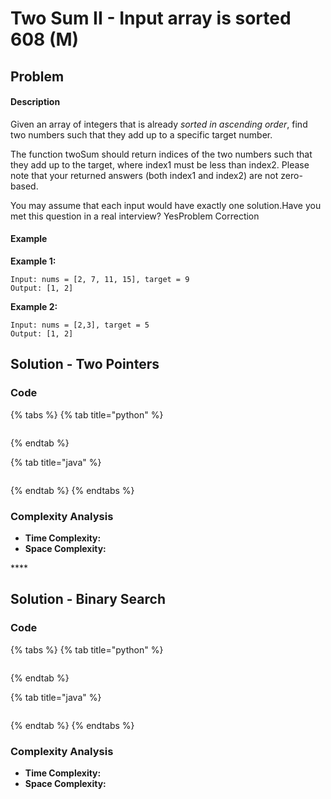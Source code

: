 # Two Sum II - Input array is sorted 608 \(M\)

## Problem

#### Description

Given an array of integers that is already _sorted in ascending order_, find two numbers such that they add up to a specific target number.

The function twoSum should return indices of the two numbers such that they add up to the target, where index1 must be less than index2. Please note that your returned answers \(both index1 and index2\) are not zero-based.

You may assume that each input would have exactly one solution.Have you met this question in a real interview?  YesProblem Correction

#### Example

**Example 1:**

```text
Input: nums = [2, 7, 11, 15], target = 9 
Output: [1, 2]
```

**Example 2:**

```text
Input: nums = [2,3], target = 5
Output: [1, 2]
```

## Solution - Two Pointers

### Code

{% tabs %}
{% tab title="python" %}
```python

```
{% endtab %}

{% tab title="java" %}
```

```
{% endtab %}
{% endtabs %}

### Complexity Analysis

* **Time Complexity:**
* **Space Complexity:**

\*\*\*\*

## Solution - Binary Search

### Code

{% tabs %}
{% tab title="python" %}
```python

```
{% endtab %}

{% tab title="java" %}
```

```
{% endtab %}
{% endtabs %}

### Complexity Analysis

* **Time Complexity:**
* **Space Complexity:**



